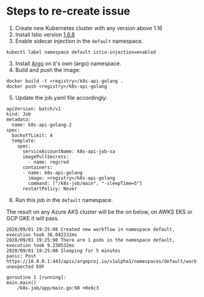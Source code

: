 # Steps to re-create issue

1. Create new Kubernetes cluster with any version above 1.16
2. Install Istio version [1.6.8](https://istio.io/latest/news/releases/1.6.x/announcing-1.6.8/)
3. Enable sidecar injection in the ```default``` namespace.
```
kubectl label namespace default istio-injection=enabled
```
3. Install [Argo](https://github.com/argoproj/argo/blob/master/manifests/install.yaml) on it's own (argo) namespace.
4. Build and push the image:
```
docker build -t <registry>/k8s-api-golang .
docker push <registry>/k8s-api-golang
  ```
5. Update the job.yaml file accordingly: 
```
apiVersion: batch/v1
kind: Job
metadata:
  name: k8s-api-golang-2
spec:
  backoffLimit: 4
  template:
    spec:
      serviceAccountName: k8s-api-job-sa
      imagePullSecrets:
        - name: regcred
      containers:
      - name: k8s-api-golang
        image: <registry>/k8s-api-golang
        command: ["/k8s-job/main", "-sleepTime=5"]
      restartPolicy: Never
```
6. Run this job in the ```default``` namespace. 

The result on any Azure AKS cluster will be the on below, on AWKS EKS or GCP GKE it will pass. 

```
2020/09/01 19:25:08 Created new workflow in namespace default, execution took 36.042332ms 
2020/09/01 19:25:08 There are 1 pods in the namespace default, execution took 9.230532ms 
2020/09/01 19:25:08 Sleeping for 5 minutes
panic: Post https://10.0.0.1:443/apis/argoproj.io/v1alpha1/namespaces/default/workflows: unexpected EOF

goroutine 1 [running]:
main.main()
	/k8s-job/app/main.go:98 +0x6c3
```
